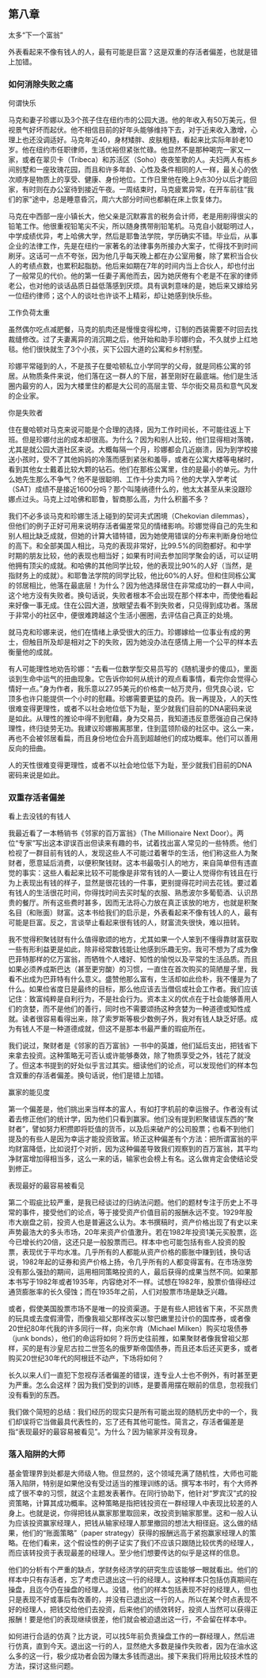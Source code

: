 ## 第八章  
太多“下一个富翁”

外表看起来不像有钱人的人，最有可能是巨富？这是双重的存活者偏差，也就是错上加错。

### 如何消除失败之痛

何谓快乐

马克和妻子珍娜以及3个孩子住在纽约市的公园大道。他的年收入有50万美元，但视景气好坏而起伏。他不相信目前的好年头能够维持下去，对于近来收入激增，心理上也还没调适好。马克年近40，身材矮胖、皮肤粗糙，看起来比实际年龄老10岁。他在纽约市任职律师，生活优裕但紧张忙碌。他显然不是那种喝完一家又一家，或者在翠贝卡（Tribeca）和苏活区（Soho）夜夜笙歌的人。夫妇两人有栋乡间别墅和一座玫瑰花园，而且和许多年龄、心性及条件相同的人一样，最关心的依次顺序是物质上的享受、健康、身份地位。工作日里他在晚上9点30分以后才能回家，有时则在办公室待到接近午夜。一周结束时，马克疲累异常，在开车前往“我们的家”途中，总是睡意昏沉，周六大部分时间也都躺在床上恢复体力。

马克在中西部一座小镇长大，他父亲是沉默寡言的税务会计师，老是用削得很尖的铅笔工作。他很重视铅笔尖不尖，所以随身携带削铅笔机。马克自小就聪明过人，中学成绩优异，考上哈佛大学，然后是耶鲁法学院，学历确实不错。毕业后，从事企业的法律工作，先是在纽约一家著名的法律事务所接办大案子，忙得找不到时间刷牙。这话可一点不夸张，因为他几乎每天晚上都在办公室用餐，除了累积当合伙人的考绩点数，也累积起脂肪。他后来如期在7年的时间内当上合伙人，却也付出了一般常见的代价。他的第一任妻子离他而去，因为她厌倦有个老是不在家的律师老公，也对他的谈话品质日益低落感到厌烦。具有讽刺意味的是，她后来又嫁给另一位纽约律师；这个人的谈吐也许谈不上精彩，却让她感到快乐些。

工作负荷太重

虽然偶尔吃点减肥餐，马克的肌肉还是慢慢变得松垮，订制的西装需要不时回去找裁缝修改。过了夫妻离异的消沉期之后，他开始和助手珍娜约会，不久就步上红地毯。他们很快就生了3个小孩，买下公园大道的公寓和乡村别墅。

珍娜平常碰到的人，不是孩子在曼哈顿私立小学同学的父母，就是同栋公寓的邻居。从物质条件来说，他们落在这一群人的下层，甚至刚好在最底端。他们是生活圈内最穷的人，因为大楼里住的都是大公司的高层主管、华尔街交易员和意气风发的企业家。

你是失败者

住在曼哈顿对马克来说可能是个合理的选择，因为工作时间长，不可能往返上下班。但是珍娜付出的成本却很高。为什么？因为和别人比较，他们显得相对落魄，尤其是就公园大道社区来说。大概每隔一个月，珍娜都会几近崩溃，因为到学校接送小孩时，受不了其他妈妈的冷落而感到紧张和羞辱，或者在公寓大楼等电梯时，看到其他女士戴着比较大颗的钻石。他们在那栋公寓里，住的是最小的单元。为什么她先生那么不争气？他不是很聪明、工作十分卖力吗？他的大学入学考试（SAT）成绩不是接近1600分吗？那个叫隆纳德什么的，他太太甚至从来没跟珍娜点过头。马克上过哈佛和耶鲁，智商那么高，为什么积蓄不多？

我们不必多谈马克和珍娜生活上碰到的契诃夫式困境（Chekovian dilemmas），但他们的例子正好可用来说明存活者偏差常见的情绪影响。珍娜觉得自己的先生和别人相比缺乏成就，但她的计算大错特错，因为她使用错误的分布来判断身份地位的高下。和全部美国人相比，马克的表现非常好，比99.5%的同胞都好。和中学时期的朋友比较，他的表现也相当好；如果有时间去参加同学聚会的话，可以证明他拥有顶尖的成就。和哈佛的其他同学比较，他的表现比90%的人好（当然，是指财务上的成就）。和耶鲁法学院的同学比较，他比60%的人好。但和住同栋公寓的邻居相比，他落在最底层！为什么？因为他选择居住在非常成功的一群人中间，这个地方没有失败者。换句话说，失败者根本不会出现在那个样本中，而使他看起来好像一事无成。住在公园大道，放眼望去看不到失败者，只见得到成功者。落居于非常小的社区中，便很难跨越这个生活小圈圈，去评估自己真正的处境。

就马克和珍娜来说，他们在情绪上承受很大的压力。珍娜嫁给一位事业有成的男士，但触目所及却是相对之下的失败，因为她没办法在感情上用一个公平的样本去衡量他的成就。

有人可能理性地劝告珍娜：“去看一位数学型交易员写的《随机漫步的傻瓜》，里面谈到生命中运气的扭曲现象。它告诉你如何从统计的观点看事情，看完你会觉得心情好一点。”身为作者，我乐意以27.95美元的价格卖一帖万灵丹，但凭良心说，它顶多也许只能提供一个小时的慰藉。珍娜需要更猛的良药。我一再提及，人的天性很难变得更理性，或者不以社会地位低下为耻，至少就我们目前的DNA密码来说是如此。从理性的推论中得不到慰藉，身为交易员，我知道违反意愿强迫自己保持理性，终归徒劳无功。我建议珍娜搬离那里，住到蓝领阶级的社区中。这么一来，再也不会被邻居看扁，而且身份地位会升高到超越他们的成功概率。他们可以善用反向的扭曲。

人的天性很难变得更理性，或者不以社会地位低下为耻，至少就我们目前的DNA密码来说是如此。

### 双重存活者偏差

看上去没钱的有钱人

我最近看了一本畅销书《邻家的百万富翁》（The Millionaire Next Door）。两位“专家”写出这本谬误百出但读来有趣的书，试着找出富人常见的一些特质。他们检视了一群目前有钱的人，发现这些人不可能过着奢华的生活，他们称这些人为聚财者，愿意延后消费，以便积聚钱财。这本书最吸引人的地方，来自简单但有违直觉的事实：这些人看起来比较不可能像是非常有钱的人—要让人觉得你有钱且在行为上表现出有钱的样子，显然是很花钱的一件事，更别提得花时间去花钱。要过着有钱人的生活很花时间，你得找时间去买时髦的衣服、熟悉波尔多葡萄酒、认识昂贵的餐厅。所有这些费时甚多，因而无法将心力放在真正该放的地方，也就是积聚名目（和账面）财富。这本书给我们的启示是，外表看起来不像有钱人的人，最有可能是巨富。反之，言谈举止看起来很有钱的人，财富流失很快，难以扭转。

我不觉得积聚钱财有什么值得歌颂的地方，尤其如果一个人笨到不懂得靠财富获取一些有形利益更是如此，除非经常数钱能让他感到乐趣无穷。我可不想为了成为像巴菲特那样的亿万富翁，而牺牲个人嗜好、知性的愉悦以及平常的生活品质。而且如果必须养成斯巴达（甚至更穷酸）的习惯，一直住在首次购买的简陋屋子里，我看不出成为巴菲特有什么意义。盛赞他那么富有，生活却如此俭朴，我不懂是为了什么。如果俭省度日是最终的目标，那么他应该去当僧侣或社会工作者。我们应该记住：致富纯粹是自利行为，不是社会行为。资本主义的优点在于社会能够善用人们的贪婪，而不是他们的善行，同时也不需要颂扬这种贪婪为一种道德或知性成就。读者很容易看得出来，除了索罗斯等极少数例子外，我对有钱人缺乏好感。成为有钱人不是一种道德成就，但这不是那本书最严重的瑕疵所在。

我们说过，聚财者是《邻家的百万富翁》一书中的英雄，他们延后支出，把钱省下来拿去投资。这种策略无可否认或许能够奏效，除了物质享受之外，钱花了就没了。但这本书提到的好处似乎言过其实。细读他们的论点，可以发现他们的样本包含双重的存活者偏差。换句话说，他们是错上加错。

赢家的能见度

第一个偏差是，他们挑出来当样本的富人，有如打字机前的幸运猴子。作者没有试着去修正他们的统计学，因为他们只看到赢家。他们没有提到积聚错误东西的“聚财者”，譬如努力积攒即将贬值的货币，以及后来破产的公司股票；也看不到他们提及的有些人是因为幸运才能投资致富。矫正这种偏差有个方法：把所谓富翁的平均财富降低，比如说打个对折，因为这种偏差导致我们观察到的百万富翁，其平均净财富增加得相当多，这么一来的话，输家也会榜上有名。这么做肯定会使结论受到修正。

表现最好的最容易被看见

第二个瑕疵比较严重，是我已经谈过的归纳法问题。他们的题材专注于历史上不寻常的事件，接受他们的论点，等于接受资产价值目前的报酬永远不变。1929年股市大崩盘之前，投资人也是普遍这么认为。本书撰稿时，资产价格出现了有史以来声势最浩大的多头市场，20年来资产价值激升。若在1982年投资1美元买股票，迄今已增长约20倍，这还只是一般股票而已。样本中也可能包括有些人投资的股票，表现优于平均水准。几乎所有的人都能从资产价格的膨胀中赚到钱，换句话说，1982年起的证券和资产价格上扬，令几乎所有的人都变得富有。在市场涨势没有那么强劲的期间，运用相同策略投资的人，最后获得的成果当然不同。如果那本书写于1982年或者1935年，内容绝对不一样。试想在1982年，股票价值得经过通货膨胀率的长久侵蚀；而在1935年之前，人们对股票市场是缺乏兴趣。

或者，假使美国股票市场不是唯一的投资渠道。于是有些人把钱省下来，不买昂贵的玩具或去度假滑雪，而像我祖父那样改买以黎巴嫩里拉计价的国库券，或者像20世纪80年代我的许多同行一样，向米尔肯（Michael Milken）购买垃圾债券（junk bonds），他们的命运将如何？将历史往前推，如果聚财者像我曾祖父那样，买的是有沙皇尼古拉二世签名的俄罗斯帝国债券，而且还本后还买更多，或者购买20世纪30年代的阿根廷不动产，下场将如何？

长久以来人们一直犯下忽视存活者偏差的错误，连专业人士也不例外，有时甚至更为严重。怎么会这样？因为我们受到的训练，是要善用摆在眼前的信息，忽视我们没有看到的东西。

我们做个简短的总结：我们经历的现实只是所有可能出现的随机历史中的一个，我们却误将它当做最具代表性的，忘了还有其他可能性。简言之，存活者偏差是指“表现最好的最容易被看见”。为什么？因为输家并没有现身。

### 落入陷阱的大师

基金管理界到处都是大师级人物。但显然的，这个领域充满了随机性，大师也可能落入陷阱，特别是如果他没有受过适当的推理训练的话。撰写本书时，有个大师养成了很不幸的习惯，就这个主题发表著作。在同行协助下，他针对“罗宾汉”式的投资策略，计算其成功概率。这种策略是指把钱投资在一群经理人中表现比较差的人身上。也就是说，你得把钱从赢家那里取回来，改投资到输家那里。这和一般人认为应该投资赢家经理人，把钱从输家经理人那里撤回的想法大相径庭。这么做的结果，他们的“账面策略”（paper strategy）获得的报酬远高于紧抱赢家经理人的策略。在他们看来，这个假设性的例子证实了我们不应该只跟随比较优秀的经理人，而应该转投资于表现最差的经理人。至少他们想要传达的似乎是这样的信息。

他们的分析有个严重的缺点，学财务经济学的研究生应该能够一眼就看出。他们的样本中只有存活者，忘了考虑已退出这一行的经理人。这种样本只包括仿真期间在操盘，且迄今仍在操盘的经理人。没错，他们的样本包括表现不好的经理人，但也只是表现不好或事后有改善的，并没有已退出这一行的人。所以在某个时点表现不好的经理人，把钱交给他们去投资，后来他们的绩效转好，投资人当然可以获得正报酬！要是他们的表现继续很差，他们就会被迫退出这一行，不会留在样本中。

如何进行合适的仿真？比方说，可以找5年前负责操盘工作的一群经理人，然后进行仿真，直到今天。退出这一行的人，显然绝大多数是操作失败者，因为在油水这么多的这一行，极少成功者会因为赚太多钱而退出。接下来我们将用比较技术性的方法，探讨这些问题。
